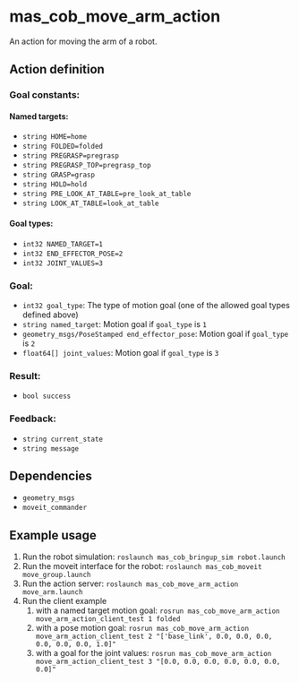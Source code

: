 # mas_cob_move_arm_action

An action for moving the arm of a robot.

## Action definition

### Goal constants:

#### Named targets:

* ``string HOME=home``
* ``string FOLDED=folded``
* ``string PREGRASP=pregrasp``
* ``string PREGRASP_TOP=pregrasp_top``
* ``string GRASP=grasp``
* ``string HOLD=hold``
* ``string PRE_LOOK_AT_TABLE=pre_look_at_table``
* ``string LOOK_AT_TABLE=look_at_table``

#### Goal types:

* ``int32 NAMED_TARGET=1``
* ``int32 END_EFFECTOR_POSE=2``
* ``int32 JOINT_VALUES=3``

### Goal:

* ``int32 goal_type``: The type of motion goal (one of the allowed goal types defined above)
* ``string named_target``: Motion goal if ``goal_type`` is ``1``
* ``geometry_msgs/PoseStamped end_effector_pose``: Motion goal if ``goal_type`` is ``2``
* ``float64[] joint_values``: Motion goal if ``goal_type`` is ``3``

### Result:

* ``bool success``

### Feedback:

* ``string current_state``
* ``string message``

## Dependencies

* ``geometry_msgs``
* ``moveit_commander``

## Example usage

1. Run the robot simulation: ``roslaunch mas_cob_bringup_sim robot.launch``
2. Run the moveit interface for the robot: ``roslaunch mas_cob_moveit move_group.launch``
3. Run the action server: ``roslaunch mas_cob_move_arm_action move_arm.launch``
4. Run the client example
    1. with a named target motion goal: ``rosrun mas_cob_move_arm_action move_arm_action_client_test 1 folded``
    2. with a pose motion goal: ``rosrun mas_cob_move_arm_action move_arm_action_client_test 2 "['base_link', 0.0, 0.0, 0.0, 0.0, 0.0, 0.0, 1.0]"``
    3. with a goal for the joint values: ``rosrun mas_cob_move_arm_action move_arm_action_client_test 3 "[0.0, 0.0, 0.0, 0.0, 0.0, 0.0, 0.0]"``
